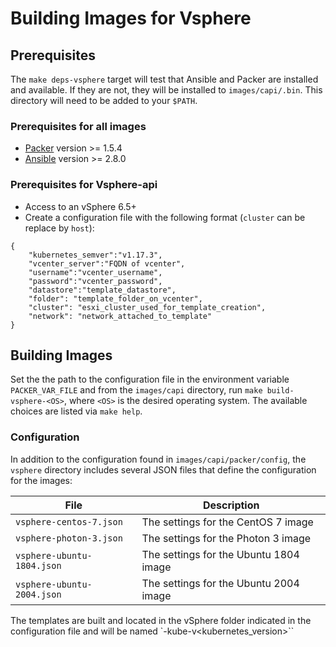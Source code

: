# Building Images for Vsphere

## Prerequisites

The `make deps-vsphere` target will test that Ansible and Packer are installed and available. If they are not, they will be installed to `images/capi/.bin`. This directory will need to be added to your `$PATH`.

### Prerequisites for all images

- [Packer](https://www.packer.io/intro/getting-started/install.html) version >= 1.5.4
- [Ansible](http://docs.ansible.com/ansible/latest/intro_installation.html) version >= 2.8.0

### Prerequisites for Vsphere-api

- Access to an vSphere 6.5+
- Create a configuration file with the following format (`cluster` can be replace by `host`):
```
{
    "kubernetes_semver":"v1.17.3",
    "vcenter_server":"FQDN of vcenter",
    "username":"vcenter_username",
    "password":"vcenter_password",
    "datastore":"template_datastore",
    "folder": "template_folder_on_vcenter",
    "cluster": "esxi_cluster_used_for_template_creation",
    "network": "network_attached_to_template"
}
```

## Building Images

Set the  the path to the configuration file in the environment variable `PACKER_VAR_FILE` and from the `images/capi` directory, run `make build-vsphere-<OS>`, where `<OS>` is the desired operating system. The available choices are listed via `make help`.

### Configuration

In addition to the configuration found in `images/capi/packer/config`, the `vsphere` directory includes several JSON files that define the configuration for the images:

| File | Description |
|------|-------------|
| `vsphere-centos-7.json` | The settings for the CentOS 7 image |
| `vsphere-photon-3.json` | The settings for the Photon 3 image |
| `vsphere-ubuntu-1804.json` | The settings for the Ubuntu 1804 image |
| `vsphere-ubuntu-2004.json` | The settings for the Ubuntu 2004 image |

The templates are built and located in the vSphere folder indicated in the configuration file and will be named `<OS>-kube-v<kubernetes_version>``
